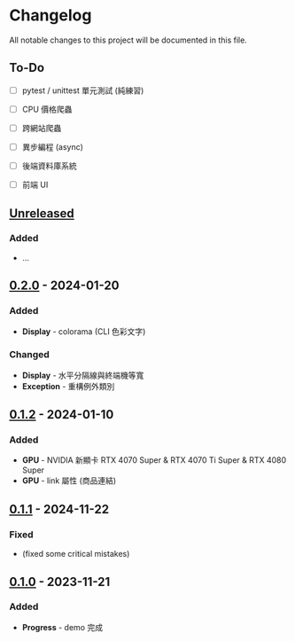 # Changelog
All notable changes to this project will be documented in this file.


## To-Do
+ [ ] pytest / unittest 單元測試 (純練習)
+ [ ] CPU 價格爬蟲
+ [ ] 跨網站爬蟲
+ [ ] 異步編程 (async)
+ [ ] 後端資料庫系統
+ [ ] 前端 UI


## [Unreleased]
### Added
+ ...


## [0.2.0] - 2024-01-20
### Added
+ **Display** - colorama (CLI 色彩文字)
### Changed
+ **Display** - 水平分隔線與終端機等寬
+ **Exception** - 重構例外類別


## [0.1.2] - 2024-01-10
### Added
+ **GPU** - NVIDIA 新顯卡 RTX 4070 Super & RTX 4070 Ti Super & RTX 4080 Super
+ **GPU** - link 屬性 (商品連結)


## [0.1.1] - 2024-11-22
### Fixed
+ (fixed some critical mistakes)


## [0.1.0] - 2023-11-21
### Added
+ **Progress** - demo 完成


[Unreleased]:#
[0.2.0]:#
[0.1.2]:#
[0.1.1]:#
[0.1.0]:#
